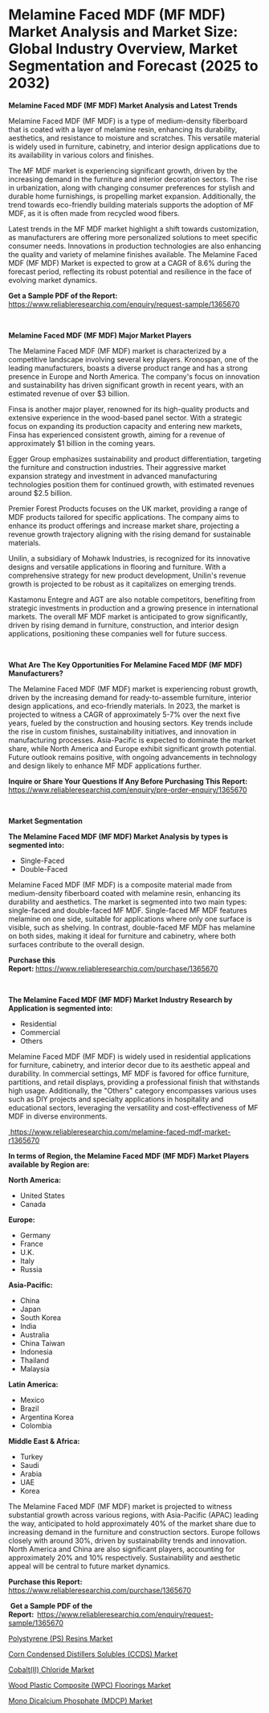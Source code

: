 <p><h1>Melamine Faced MDF (MF MDF) Market Analysis and Market Size: Global Industry Overview, Market Segmentation and Forecast (2025 to 2032)</h1></p><p><strong>Melamine Faced MDF (MF MDF) Market Analysis and Latest Trends</strong></p>
<p><p>Melamine Faced MDF (MF MDF) is a type of medium-density fiberboard that is coated with a layer of melamine resin, enhancing its durability, aesthetics, and resistance to moisture and scratches. This versatile material is widely used in furniture, cabinetry, and interior design applications due to its availability in various colors and finishes.</p><p>The MF MDF market is experiencing significant growth, driven by the increasing demand in the furniture and interior decoration sectors. The rise in urbanization, along with changing consumer preferences for stylish and durable home furnishings, is propelling market expansion. Additionally, the trend towards eco-friendly building materials supports the adoption of MF MDF, as it is often made from recycled wood fibers.</p><p>Latest trends in the MF MDF market highlight a shift towards customization, as manufacturers are offering more personalized solutions to meet specific consumer needs. Innovations in production technologies are also enhancing the quality and variety of melamine finishes available. The Melamine Faced MDF (MF MDF) Market is expected to grow at a CAGR of 8.6% during the forecast period, reflecting its robust potential and resilience in the face of evolving market dynamics.</p></p>
<p><strong>Get a Sample PDF of the Report:&nbsp;</strong> <a href="https://www.reliableresearchiq.com/enquiry/request-sample/1365670?utm_campaign=1834&utm_medium=2&utm_source=Github&utm_content=ia&utm_term=02042025&utm_id=melamine-faced-mdf-mf-mdf">https://www.reliableresearchiq.com/enquiry/request-sample/1365670</a></p>
<p>&nbsp;</p>
<p><strong>Melamine Faced MDF (MF MDF) Major Market Players</strong></p>
<p><p>The Melamine Faced MDF (MF MDF) market is characterized by a competitive landscape involving several key players. Kronospan, one of the leading manufacturers, boasts a diverse product range and has a strong presence in Europe and North America. The company's focus on innovation and sustainability has driven significant growth in recent years, with an estimated revenue of over $3 billion.</p><p>Finsa is another major player, renowned for its high-quality products and extensive experience in the wood-based panel sector. With a strategic focus on expanding its production capacity and entering new markets, Finsa has experienced consistent growth, aiming for a revenue of approximately $1 billion in the coming years.</p><p>Egger Group emphasizes sustainability and product differentiation, targeting the furniture and construction industries. Their aggressive market expansion strategy and investment in advanced manufacturing technologies position them for continued growth, with estimated revenues around $2.5 billion.</p><p>Premier Forest Products focuses on the UK market, providing a range of MDF products tailored for specific applications. The company aims to enhance its product offerings and increase market share, projecting a revenue growth trajectory aligning with the rising demand for sustainable materials.</p><p>Unilin, a subsidiary of Mohawk Industries, is recognized for its innovative designs and versatile applications in flooring and furniture. With a comprehensive strategy for new product development, Unilin's revenue growth is projected to be robust as it capitalizes on emerging trends.</p><p>Kastamonu Entegre and AGT are also notable competitors, benefiting from strategic investments in production and a growing presence in international markets. The overall MF MDF market is anticipated to grow significantly, driven by rising demand in furniture, construction, and interior design applications, positioning these companies well for future success.</p></p>
<p>&nbsp;</p>
<p><strong>What Are The Key Opportunities For Melamine Faced MDF (MF MDF) Manufacturers?</strong></p>
<p><p>The Melamine Faced MDF (MF MDF) market is experiencing robust growth, driven by the increasing demand for ready-to-assemble furniture, interior design applications, and eco-friendly materials. In 2023, the market is projected to witness a CAGR of approximately 5-7% over the next five years, fueled by the construction and housing sectors. Key trends include the rise in custom finishes, sustainability initiatives, and innovation in manufacturing processes. Asia-Pacific is expected to dominate the market share, while North America and Europe exhibit significant growth potential. Future outlook remains positive, with ongoing advancements in technology and design likely to enhance MF MDF applications further.</p></p>
<p><strong>Inquire or Share Your Questions If Any Before Purchasing This Report:</strong> <a href="https://www.reliableresearchiq.com/enquiry/pre-order-enquiry/1365670?utm_campaign=1834&utm_medium=2&utm_source=Github&utm_content=ia&utm_term=02042025&utm_id=melamine-faced-mdf-mf-mdf">https://www.reliableresearchiq.com/enquiry/pre-order-enquiry/1365670</a></p>
<p>&nbsp;</p>
<p><strong>Market Segmentation</strong></p>
<p><strong>The Melamine Faced MDF (MF MDF) Market Analysis by types is segmented into:</strong></p>
<p><ul><li>Single-Faced</li><li>Double-Faced</li></ul></p>
<p><p>Melamine Faced MDF (MF MDF) is a composite material made from medium-density fiberboard coated with melamine resin, enhancing its durability and aesthetics. The market is segmented into two main types: single-faced and double-faced MF MDF. Single-faced MF MDF features melamine on one side, suitable for applications where only one surface is visible, such as shelving. In contrast, double-faced MF MDF has melamine on both sides, making it ideal for furniture and cabinetry, where both surfaces contribute to the overall design.</p></p>
<p><strong>Purchase this Report:&nbsp;</strong><a href="https://www.reliableresearchiq.com/purchase/1365670?utm_campaign=1834&utm_medium=2&utm_source=Github&utm_content=ia&utm_term=02042025&utm_id=melamine-faced-mdf-mf-mdf">https://www.reliableresearchiq.com/purchase/1365670</a></p>
<p>&nbsp;</p>
<p><strong>The Melamine Faced MDF (MF MDF) Market Industry Research by Application is segmented into:</strong></p>
<p><ul><li>Residential</li><li>Commercial</li><li>Others</li></ul></p>
<p><p>Melamine Faced MDF (MF MDF) is widely used in residential applications for furniture, cabinetry, and interior decor due to its aesthetic appeal and durability. In commercial settings, MF MDF is favored for office furniture, partitions, and retail displays, providing a professional finish that withstands high usage. Additionally, the "Others" category encompasses various uses such as DIY projects and specialty applications in hospitality and educational sectors, leveraging the versatility and cost-effectiveness of MF MDF in diverse environments.</p></p>
<p><a href="https://www.reliableresearchiq.com/melamine-faced-mdf-market-r1365670?utm_campaign=1834&utm_medium=2&utm_source=Github&utm_content=ia&utm_term=02042025&utm_id=melamine-faced-mdf-mf-mdf">&nbsp;https://www.reliableresearchiq.com/melamine-faced-mdf-market-r1365670</a></p>
<p><strong>In terms of Region, the Melamine Faced MDF (MF MDF) Market Players available by Region are:</strong></p>
<p>
    <p> <strong> North America: </strong>
        <ul>
            <li>United States</li>
            <li>Canada</li>
        </ul>
        </p> 
    <p> <strong> Europe: </strong>
        <ul>
            <li>Germany</li>
            <li>France</li>
            <li>U.K.</li>
            <li>Italy</li>
            <li>Russia</li>
        </ul>
        </p> 
    <p> <strong> Asia-Pacific: </strong>
        <ul>
            <li>China</li>
            <li>Japan</li>
            <li>South Korea</li>
            <li>India</li>
            <li>Australia</li>
            <li>China Taiwan</li>
            <li>Indonesia</li>
            <li>Thailand</li>
            <li>Malaysia</li>
        </ul>
        </p> 
    <p> <strong> Latin America: </strong>
        <ul>
            <li>Mexico</li>
            <li>Brazil</li>
            <li>Argentina Korea</li>
            <li>Colombia</li>
        </ul>
        </p> 
    <p> <strong> Middle East & Africa: </strong>
        <ul>
            <li>Turkey</li>
            <li>Saudi</li>
            <li>Arabia</li>
            <li>UAE</li>
            <li>Korea</li>
        </ul>
    </p>
    </p>
<p><p>The Melamine Faced MDF (MF MDF) market is projected to witness substantial growth across various regions, with Asia-Pacific (APAC) leading the way, anticipated to hold approximately 40% of the market share due to increasing demand in the furniture and construction sectors. Europe follows closely with around 30%, driven by sustainability trends and innovation. North America and China are also significant players, accounting for approximately 20% and 10% respectively. Sustainability and aesthetic appeal will be central to future market dynamics.</p></p>
<p><strong>Purchase this Report: </strong><a href="https://www.reliableresearchiq.com/purchase/1365670?utm_campaign=1834&utm_medium=2&utm_source=Github&utm_content=ia&utm_term=02042025&utm_id=melamine-faced-mdf-mf-mdf">https://www.reliableresearchiq.com/purchase/1365670</a></p>
<p>&nbsp;<strong>Get a Sample PDF of the Report:&nbsp;&nbsp;</strong><a href="https://www.reliableresearchiq.com/enquiry/request-sample/1365670?utm_campaign=1834&utm_medium=2&utm_source=Github&utm_content=ia&utm_term=02042025&utm_id=melamine-faced-mdf-mf-mdf">https://www.reliableresearchiq.com/enquiry/request-sample/1365670</a></p>
<p><strong></strong></p>
<p><p><a href="https://github.com/djoeamakeh/Market-Research-Report-List-1/blob/main/polystyrene-ps-resins-market.md?utm_campaign=1834&utm_medium=2&utm_source=Github&utm_content=ia&utm_term=02042025&utm_id=melamine-faced-mdf-mf-mdf">Polystyrene (PS) Resins Market</a></p><p><a href="https://github.com/viohlbrenksf/Market-Research-Report-List-1/blob/main/corn-condensed-distillers-solubles-ccds-market.md?utm_campaign=1834&utm_medium=2&utm_source=Github&utm_content=ia&utm_term=02042025&utm_id=melamine-faced-mdf-mf-mdf">Corn Condensed Distillers Solubles (CCDS) Market</a></p><p><a href="https://github.com/tigoryemm/Market-Research-Report-List-1/blob/main/cobaltii-chloride-market.md?utm_campaign=1834&utm_medium=2&utm_source=Github&utm_content=ia&utm_term=02042025&utm_id=melamine-faced-mdf-mf-mdf">Cobalt(II) Chloride Market</a></p><p><a href="https://github.com/keehnkaesssi/Market-Research-Report-List-1/blob/main/wood-plastic-composite-wpc-floorings-market.md?utm_campaign=1834&utm_medium=2&utm_source=Github&utm_content=ia&utm_term=02042025&utm_id=melamine-faced-mdf-mf-mdf">Wood Plastic Composite (WPC) Floorings Market</a></p><p><a href="https://github.com/landtmman/Market-Research-Report-List-1/blob/main/mono-dicalcium-phosphate-mdcp-market.md?utm_campaign=1834&utm_medium=2&utm_source=Github&utm_content=ia&utm_term=02042025&utm_id=melamine-faced-mdf-mf-mdf">Mono Dicalcium Phosphate (MDCP) Market</a></p></p>